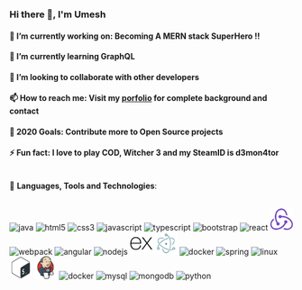 ### Hi there 👋, I'm Umesh

<!--
**umesh-lewa/umesh-lewa** is a ✨ _special_ ✨ repository because its `README.md` (this file) appears on your GitHub profile.

Here are some ideas to get you started:

- 🔭 I’m currently working on ...
- 🌱 I’m currently learning ...
- 👯 I’m looking to collaborate on ...
- 🤔 I’m looking for help with ...
- 💬 Ask me about ...
- 📫 How to reach me: ...
- 😄 Pronouns: ...
- ⚡ Fun fact: ...
-->

#### 🔭 I’m currently working on: Becoming A MERN stack SuperHero !!
#### 🌱 I’m currently learning GraphQL
#### 👯 I’m looking to collaborate with other developers
#### 📫 How to reach me: Visit my [porfolio](https://umesh-lewa.github.io) for complete background and contact
#### 🥅 2020 Goals: Contribute more to Open Source projects
#### ⚡ Fun fact: I love to play COD, Witcher 3 and my SteamID is d3mon4tor

  <br>
  <summary>🤖 <b>Languages, Tools and Technologies</b>: </summary>
  <p align="left"> 
  <br>
  <!-- Java -->
  <img src="https://icongr.am/devicon/java-original-wordmark.svg?size=128&color=currentColor" alt="java" width="40" height="40"/>
  <!-- HTML -->
  <img src="https://icongr.am/devicon/html5-original-wordmark.svg?size=128&color=currentColor" alt="html5" width="40" height="40"/>
  <!-- CSS -->
  <img src="https://icongr.am/devicon/css3-original-wordmark.svg?size=128&color=currentColor" alt="css3" width="40" height="40"/>
  <!-- Javascript -->
  <img src="https://icongr.am/devicon/javascript-original.svg?size=128&color=currentColor" alt="javascript" width="40" height="40"/>
  <!-- Typescript -->
  <img src="https://icongr.am/devicon/typescript-original.svg?size=128&color=currentColor" alt="typescript" width="40" height="40"/>
  <!-- Bootstrap -->
  <img src="https://icongr.am/devicon/bootstrap-plain-wordmark.svg?size=128&color=currentColor" alt="bootstrap" width="40" height="40"/>
  <!-- React -->
  <img src="https://icongr.am/devicon/react-original-wordmark.svg?size=128&color=currentColor" alt="react" width="40" height="40"/>
  <!-- Redux -->
  <img src="https://github.com/devicons/devicon/blob/master/icons/redux/redux-original.svg" alt="redux" width="40" height="40"/>
  <!-- Webpack -->
  <img src="https://icongr.am/devicon/webpack-original.svg?size=128&color=currentColor" alt="webpack" width="40" height="40"/>
  <!-- Angular -->
  <img src="https://icongr.am/devicon/angularjs-original.svg?size=128&color=currentColor" alt="angular" width="40" height="40"/>
  
  <!-- Nodejs -->
  <img src="https://icongr.am/devicon/nodejs-original-wordmark.svg?size=128&color=currentColor" alt="nodejs" width="40" height="40"/>
  <!-- Express -->
  <img src="https://github.com/devicons/devicon/blob/master/icons/express/express-original.svg" alt="express" width="40" height="40"/>
  <!-- Electron -->
  <img src="https://github.com/devicons/devicon/blob/master/icons/electron/electron-original.svg" alt="electron" width="40" height="40"/>
  
  
  <!-- Spring -->
  <img src="https://www.vectorlogo.zone/logos/springio/springio-icon.svg" alt="docker" width="40" height="40"/>
  <!-- Docker -->
  <img src="https://icongr.am/devicon/docker-original-wordmark.svg?size=128&color=currentColor" alt="spring" width="40" height="40"/>
  <!-- Linux -->
  <img src="https://icongr.am/devicon/linux-original.svg?size=128&color=currentColor" alt="linux" width="40" height="40"/>
  <!-- Bash -->
  <img src="https://github.com/devicons/devicon/blob/master/icons/bash/bash-original.svg" alt="bash" width="40" height="40"/>
  <!-- Jenkins -->
  <img src="https://github.com/devicons/devicon/blob/master/icons/jenkins/jenkins-original.svg" alt="jenkins" width="40" height="40"/>
  
  
  
  <!-- AWS -->
  <img src="https://icongr.am/devicon/amazonwebservices-original-wordmark.svg?size=128&color=currentColor" alt="docker" width="40" height="40"/>
  <!-- MySQL -->
  <img src="https://icongr.am/devicon/mysql-original-wordmark.svg?size=128&color=currentColor" alt="mysql" width="40" height="40"/>
  <!-- MongoDB -->
  <img src="https://icongr.am/devicon/mongodb-original-wordmark.svg?size=128&color=currentColor" alt="mongodb" width="40" height="40"/> 
  <!-- Python -->
  <img src="https://icongr.am/devicon/python-original.svg?size=128&color=currentColor" alt="python" width="40" height="40"/> 

  </p>